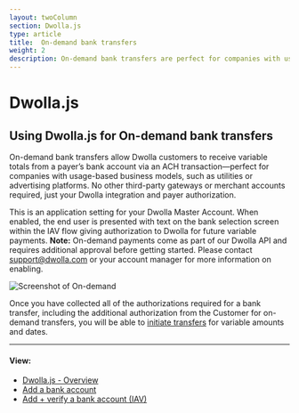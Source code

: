 ```yaml
---
layout: twoColumn
section: Dwolla.js
type: article
title:  On-demand bank transfers
weight: 2
description: On-demand bank transfers are perfect for companies with usage-based business models, such as utilities or advertising platforms.
---
```


# Dwolla.js

## Using Dwolla.js for On-demand bank transfers
On-demand bank transfers allow Dwolla customers to receive variable totals from a payer’s bank account via an ACH transaction—perfect for companies with usage-based business models, such as utilities or advertising platforms. No other third-party gateways or merchant accounts required, just your Dwolla integration and payer authorization.

This is an application setting for your Dwolla Master Account. When enabled, the end user is presented with text on the bank selection screen within the IAV flow giving authorization to Dwolla for future variable payments. **Note:** On-demand payments come as part of our Dwolla API and requires additional approval before getting started. Please contact support@dwolla.com or your account manager for more information on enabling.



![Screenshot of On-demand](/images/OnDemandIAV.png "On-demand bank transfers")

Once you have collected all of the authorizations required for a bank transfer, including the additional authorization from the Customer for on-demand transfers, you will be able to <a href="https://docs.dwolla.com/#initiate-a-transfer">initiate transfers</a> for variable amounts and dates.

* * *

#### View:

*   [Dwolla.js - Overview](/resources/dwolla-js.html)
*   [Add a bank account](/resources/dwolla-js/add-a-bank-account.html)
*   [Add + verify a bank account (IAV)](/resources/dwolla-js/instant-account-verification.html)
